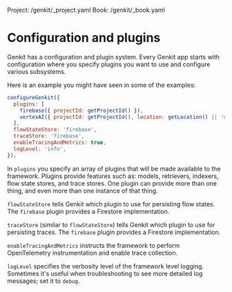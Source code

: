 Project: /genkit/_project.yaml
Book: /genkit/_book.yaml

# Configuration and plugins

Genkit has a configuration and plugin system. Every Genkit app starts with
configuration where you specify plugins you want to use and configure various
subsystems.

Here is an example you might have seen in some of the examples:

```js
configureGenkit({
  plugins: [
    firebase({ projectId: getProjectId() }),
    vertexAI({ projectId: getProjectId(), location: getLocation() || 'us-central1' }),
  ],
  flowStateStore: 'firebase',
  traceStore: 'firebase',
  enableTracingAndMetrics: true,
  logLevel: 'info',
});
```

In `plugins` you specify an array of plugins that will be made available to the
framework. Plugins provide features such as: models, retrievers, indexers, flow
state stores, and trace stores. One plugin can provide more than one thing, and
even more than one instance of that thing.

`flowStateStore` tells Genkit which plugin to use for persisting flow states.
The `firebase` plugin provides a Firestore implementation.

`traceStore` (similar to `flowStateStore`) tells Genkit which plugin to use for
persisting traces. The `firebase` plugin provides a Firestore implementation.

`enableTracingAndMetrics` instructs the framework to perform OpenTelemetry
instrumentation and enable trace collection.

`logLevel` specifies the verbosity level of the framework level logging.
Sometimes it's useful when troubleshooting to see more detailed log messages;
set it to `debug`.